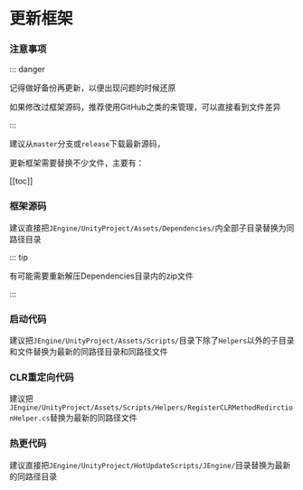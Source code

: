 # 更新框架

### 注意事项

::: danger

记得做好备份再更新，以便出现问题的时候还原

如果修改过框架源码，推荐使用GitHub之类的来管理，可以直接看到文件差异

:::



建议从```master```分支或```release```下载最新源码，

更新框架需要替换不少文件，主要有：



[[toc]]





### 框架源码

建议直接把```JEngine/UnityProject/Assets/Dependencies/```内全部子目录替换为同路径目录

::: tip

有可能需要重新解压Dependencies目录内的zip文件

:::



### 启动代码

建议把```JEngine/UnityProject/Assets/Scripts/```目录下除了```Helpers```以外的子目录和文件替换为最新的同路径目录和同路径文件



### CLR重定向代码

建议把```JEngine/UnityProject/Assets/Scripts/Helpers/RegisterCLRMethodRedirctionHelper.cs```替换为最新的同路径文件



### 热更代码

建议直接把```JEngine/UnityProject/HotUpdateScripts/JEngine/```目录替换为最新的同路径目录


